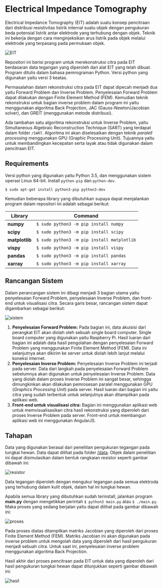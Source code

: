 # Electrical Impedance Tomography
Electrical Impedance Tomography (EIT) adalah  suatu konsep pencitraan dari distribusi resistivitas  listrik  internal  suatu objek  dengan  pengukuran  beda potensial  listrik  antar  elektrode yang  terhubung  dengan objek.  Teknik  ini  bekerja  dengan  cara  menginjeksikan  arus listrik  pada  objek  melalui elektrode yang terpasang pada permukaan objek.

![EIT](https://github.com/agungdwiprasetyo/EIT/raw/master/pic/chickentiss.jpeg)

Repositori ini berisi program untuk merekonstruksi citra pada EIT berdasaran data tegangan yang diperoleh dari alat EIT yang telah dibuat. Program ditulis dalam bahasa pemrograman Python. Versi python yang digunakan yaitu versi 3 keatas.

Permasalahan  dalam  rekonstruksi citra  pada  EIT  dapat  dipecah menjadi  dua  yaitu Forward  Problem dan Inverse Problem. Penyelesaian Forward Problem dapat dilakukan dengan Finite Element Method (FEM). Kemudian teknik rekonstruksi untuk bagian inverse problem dalam program ini yaitu menggunakan algoritma Back Projection, JAC (Gauss-Newton/Jacobian solver), dan GREIT (menggunakan metode distribusi).

Ada tambahan satu algoritma rekonstruksi untuk Inverse Problem, yaitu Simultaneous Algebraic Reconstruction Technique (SART) yang terdapat dalam folder ``` /SART ```. Algoritma ini akan diselesaikan dengan teknik *paralell processing* menggunakan GPU (Graphic Processing Unit). Tujuannya yaitu untuk membandingkan kecepatan serta layak atau tidak digunakan dalam pencitraan EIT.

## Requirements

Versi python yang digunakan yaitu Python 3.5, dan menggunakan sistem operasi Linux 64-bit. Install ```python-pip``` dan ```python-dev```. 

```$ sudo apt-get install python3-pip python3-dev```

Kemudian beberapa library yang dibutuhkan supaya dapat menjalankan program dalam repositori ini adalah sebagai berikut:

| Library  | Command |
| ---- | ---- |
| **numpy** | ```$ sudo python3 -m pip install numpy``` |
| **scipy** | ```$ sudo python3 -m pip install scipy``` |
| **matplotlib** | ```$ sudo python3 -m pip install matplotlib``` |
| **vispy** | ```$ sudo python3 -m pip install vispy``` |
| **pandas** | ```$ sudo python3 -m pip install pandas``` |
| **xarray** | ```$ sudo python3 -m pip install xarray``` |


## Rancangan Sistem

Dalam perancangan sistem ini dibagi menjadi 3 bagian utama yaitu penyelesaian Forward Problem, penyelesaian Inverse Problem, dan front-end untuk visualisasi citra. Secara garis besar, rancangan sistem dapat digambarkan sebagai berikut:

![sistem](https://github.com/agungdwiprasetyo/EIT/raw/master/pic/desainsistem.jpg)

1. **Penyelesaian Forward Problem:**
Pada bagian ini, data akuisisi dari perangkat EIT akan diolah oleh sebuah single board computer. Single board computer yang digunakan yaitu Raspberry Pi. Hasil luaran dari bagian ini adalah data hasil pengolahan dengan penyelesaian Forward Problem yang menggunakan Finite Element Method (FEM). Data ini selanjutnya akan dikirim ke server untuk diolah lebih lanjut melalui koneksi internet.
2. **Penyelesaian Inverse Problem:** 
Penyelesaian Inverse Problem ini terjadi pada server. Data dari langkah pada penyelesaian Forward Problem sebelumnya akan digunakan untuk penyelesaian Inverse Problem. Data yang diolah dalam proses Inverse Problem ini sangat besar, sehingga dimungkinkan akan dilakukan pemrosesan paralel menggunakan GPU (*Graphics Processing Unit*) pada server. Hasil luaran dari bagian ini yaitu citra yang sudah terbentuk untuk selanjutnya akan ditampilkan pada aplikasi web.
3. **Front-end untuk visualisasi citra:** 
Bagian ini menggunakan aplikasi web untuk memvisualisasikan citra hasil rekonstruksi yang diperoleh dari proses Inverse Problem pada server. Front-end untuk membangun aplikasi web ini menggunakan AngularJS.

## Tahapan

Data yang digunakan berasal dari penelitian pengukuran tegangan pada tungkai hewan. Data dapat dilihat pada folder [/data](https://github.com/agungdwiprasetyo/EIT/tree/master/data). Objek dalam penelitian ini dapat disimulasikan dalam bentuk rangkaian resistor seperti gambar dibawah ini:

![resistor](https://github.com/agungdwiprasetyo/EIT/raw/master/pic/PhantomResistor.png)

Data tegangan diperoleh dengan mengukur tegangan pada semua elektroda yang terhubung dalam kulit objek, dalam hal ini tungkai hewan.

Apabila semua library yang dibutuhkan sudah terinstall, jalankan program **main.py** dengan mengetikkan perintah ```$ python3 main.py``` atau ```$ ./main.py```.  Maka proses yang sedang berjalan yaitu dapat dilihat pada gambar dibawah ini:

![proses](https://github.com/agungdwiprasetyo/EIT/raw/master/pic/Proses.png)

Pada proses diatas ditampilkan matriks Jacobian yang diperoleh dari proses Finite Element Method (FEM). Matriks Jacobian ini akan digunakan pada inverse problem untuk mengolah data yang diperoleh dari hasil pengukuran menjadi sebuah citra. Untuk saat ini, penyelesaian inverse problem menggunakan algoritma Back Projection.

Hasil akhir dari proses pencitraan pada EIT untuk data yang diperoleh dari hasil pengukuran tungkai hewan dapat ditunjukkan seperti gambar dibawah ini:

![hasil](https://github.com/agungdwiprasetyo/EIT/raw/master/pic/TesData-BP.png)